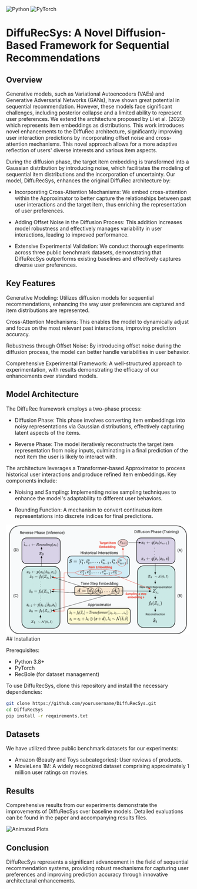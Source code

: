 ![Python](https://img.shields.io/badge/language-python-blue.svg)
![PyTorch](https://img.shields.io/badge/framework-PyTorch-orange.svg)

# DiffuRecSys: A Novel Diffusion-Based Framework for Sequential Recommendations
## Overview
Generative models, such as Variational Autoencoders (VAEs) and Generative Adversarial Networks (GANs), have shown great potential in sequential recommendation. However, these models face significant challenges, including posterior collapse and a limited ability to represent user preferences. We extend the architecture proposed by Li et al. (2023) which represents item embeddings as distributions. This work introduces novel enhancements to the DiffuRec architecture, significantly improving user interaction predictions by incorporating offset noise and cross-attention mechanisms. This novel approach allows for a more adaptive reflection of users' diverse interests and various item aspects.

During the diffusion phase, the target item embedding is transformed into a Gaussian distribution by introducing noise, which facilitates the modeling of sequential item distributions and the incorporation of uncertainty. Our model, DiffuRecSys, enhances the original DiffuRec architecture by:

* Incorporating Cross-Attention Mechanisms: We embed cross-attention within the Approximator to better capture the relationships between past user interactions and the target item, thus enriching the representation of user preferences.

* Adding Offset Noise in the Diffusion Process: This addition increases model robustness and effectively manages variability in user interactions, leading to improved performance.

* Extensive Experimental Validation: We conduct thorough experiments across three public benchmark datasets, demonstrating that DiffuRecSys outperforms existing baselines and effectively captures diverse user preferences.



## Key Features
Generative Modeling: Utilizes diffusion models for sequential recommendations, enhancing the way user preferences are captured and item distributions are represented.

Cross-Attention Mechanisms: This enables the model to dynamically adjust and focus on the most relevant past interactions, improving prediction accuracy.

Robustness through Offset Noise: By introducing offset noise during the diffusion process, the model can better handle variabilities in user behavior.

Comprehensive Experimental Framework: A well-structured approach to experimentation, with results demonstrating the efficacy of our enhancements over standard models.

## Model Architecture
The DiffuRec framework employs a two-phase process:

* Diffusion Phase: This phase involves converting item embeddings into noisy representations via Gaussian distributions, effectively capturing latent aspects of the items.

* Reverse Phase: The model iteratively reconstructs the target item representation from noisy inputs, culminating in a final prediction of the next item the user is likely to interact with.

The architecture leverages a Transformer-based Approximator to process historical user interactions and produce refined item embeddings. Key components include:

* Noising and Sampling: Implementing noise sampling techniques to enhance the model's adaptability to different user behaviors.

* Rounding Function: A mechanism to convert continuous item representations into discrete indices for final predictions.

<img src="Architecture.png"  width="500"/>
## Installation

Prerequisites:
* Python 3.8+
* PyTorch
* RecBole (for dataset management)
  
To use DiffuRecSys, clone this repository and install the necessary dependencies:
```bash
git clone https://github.com/yourusername/DiffuRecSys.git
cd DiffuRecSys
pip install -r requirements.txt
````

## Datasets
We have utilized three public benchmark datasets for our experiments:

* Amazon (Beauty and Toys subcategories): User reviews of products.
* MovieLens 1M: A widely recognized dataset comprising approximately 1 million user ratings on movies.

## Results
Comprehensive results from our experiments demonstrate the improvements of DiffuRecSys over baseline models. Detailed evaluations can be found in the paper and accompanying results files.

<img src="./plots_animation.gif" alt="Animated Plots" width="500"/>



## Conclusion
DiffuRecSys represents a significant advancement in the field of sequential recommendation systems, providing robust mechanisms for capturing user preferences and improving prediction accuracy through innovative architectural enhancements.




